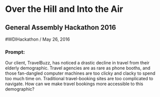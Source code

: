 # Over the Hill and Into the Air
## General Assembly Hackathon 2016
#WDIHackathon  /  May 26, 2016

### Prompt:
Our client, TravelBuzz, has noticed a drastic decline in travel from their elderly demographic. Travel agencies are as rare as phone booths, and those fan-dangled computer machines are too clicky and clacky to spend too much time on. Traditional travel-booking sites are too complicated to navigate. How can we make travel bookings more accessible to this demographic?

